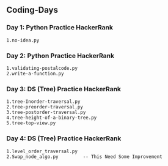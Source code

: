 ## Coding-Days

### Day 1: Python Practice HackerRank 
	1.no-idea.py 					

### Day 2: Python Practice HackerRank
	1.validating-postalcode.py 
	2.write-a-function.py

### Day 3: DS (Tree) Practice HackerRank
	1.tree-Inorder-traversal.py
	2.tree-preorder-traversal.py
	3.tree-postorder-traversal.py
	4.tree-height-of-a-binary-tree.py
	5.tree-top-view.py

### Day 4: DS (Tree) Practice HackerRank
	1.level_order_traversal.py
	2.Swap_node_algo.py			-- This Need Some Improvement 
